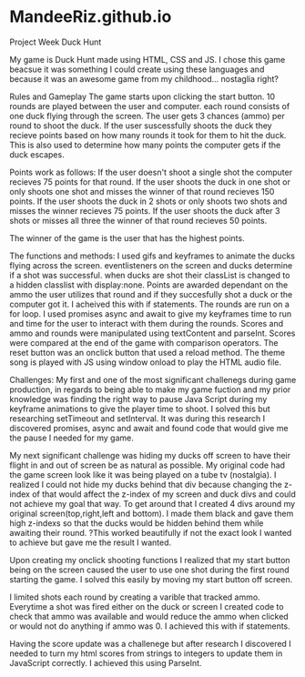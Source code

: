 # MandeeRiz.github.io
Project Week Duck Hunt

My game is Duck Hunt made using HTML, CSS and JS. I chose this game beacsue it was something I could create using these languages and because it was an awesome game from my childhood... nostaglia right? 

Rules and Gameplay
The game starts upon clicking the start button. 10 rounds are played between the user and computer. each round consists of one duck flying through the screen. The user gets 3 chances (ammo) per round to shoot the duck. If the user suscessfully shoots the duck they recieve points based on how many rounds it took for them to hit the duck. This is also used to determine how many points the computer gets if the duck escapes. 

Points work as follows:
If the user doesn't shoot a single shot the computer recieves 75 points for that round.
If the user shoots the duck in one shot or only shoots one shot and misses the winner of that round recieves 150 points.
If the user shoots the duck in 2 shots or only shoots two shots and misses the winner recieves 75 points.
If the user shoots the duck after 3 shots or misses all three the winner of that round recieves 50 points. 

The winner of the game is the user that has the highest points.

The functions and methods:
I used gifs and keyframes to animate the ducks flying across the screen. 
eventlisteners on the screen and ducks determine if a shot was successful.
when ducks are shot their classList is changed to a hidden classlist with display:none. 
Points are awarded dependant on the ammo the user utilizes that round and if they succesfully shot a duck or the computer got it. I acheived this with if statements.
The rounds are run on a for loop.
I used promises async and await to give my keyframes time to run and time for the user to interact with them during the rounds. 
Scores and ammo and rounds were manipulated using textContent and parseInt.
Scores were compared at the end of the game with comparison operators.
The reset button was an onclick button that used a reload method.
The theme song is played with JS using window onload to play the HTML audio file.

Challenges:
My first and one of the most significant challenegs during game production, in regards to being able to make my game fuction and my prior knowledge was finding the right way to pause Java Script during my keyframe animations to give the player time to shoot. I solved this but researching setTimeout and setInterval. It was during this research I discovered promises, async and await and found code that would give me the pause I needed for my game.

My next significant challenge was hiding my ducks off screen to have their flight in and out of screen be as natural as possible. My original code had the game screen look like it was being played on a tube tv (nostalgia). I realized I could not hide my ducks behind that div because changing the z-index of that would affect the z-index of my screen and duck divs and could not achieve my goal that way. To get around that I created 4 divs around my original screen(top,right,left and bottom). I made them black and gave them high z-indexs so that the ducks would be hidden behind them while awaiting their round. ?This worked beautifully if not the exact look I wanted to achieve but gave me the result I wanted. 


Upon creating my onclick shooting functions I realized that my start button being on the screen caused the user to use one shot during the first round starting the game. I solved this easily by moving my start button off screen.

I limited shots each round by creating a varible that tracked ammo. Everytime a shot was fired either on the duck or screen I created code to check that ammo was available and would reduce the ammo when clicked or would not do anything if ammo was 0. I achieved this with if statements. 

Having the score update was a challenege but after research I discovered I needed to turn my html scores from strings to integers to update them in JavaScript correctly. I achieved this using ParseInt.



